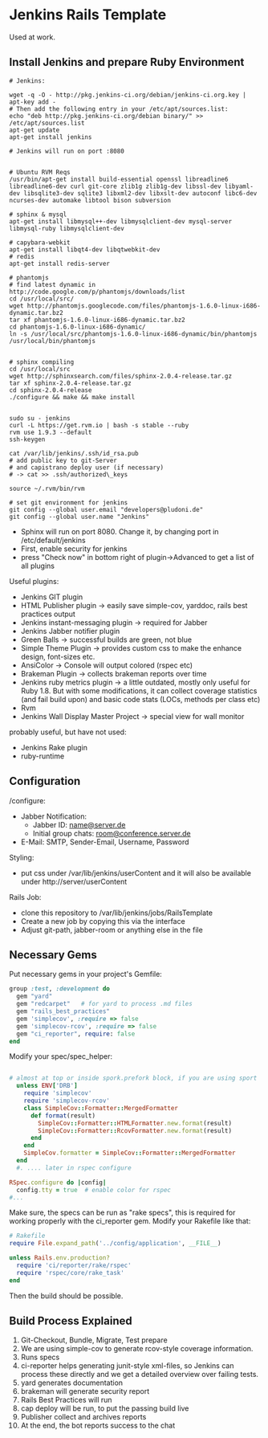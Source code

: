 # Jenkins Rails Template

Used at work.

## Install Jenkins and prepare Ruby Environment

```shell
# Jenkins:

wget -q -O - http://pkg.jenkins-ci.org/debian/jenkins-ci.org.key | apt-key add -
# Then add the following entry in your /etc/apt/sources.list:
echo "deb http://pkg.jenkins-ci.org/debian binary/" >> /etc/apt/sources.list
apt-get update
apt-get install jenkins

# Jenkins will run on port :8080


# Ubuntu RVM Reqs
/usr/bin/apt-get install build-essential openssl libreadline6 libreadline6-dev curl git-core zlib1g zlib1g-dev libssl-dev libyaml-dev libsqlite3-dev sqlite3 libxml2-dev libxslt-dev autoconf libc6-dev ncurses-dev automake libtool bison subversion

# sphinx & mysql
apt-get install libmysql++-dev libmysqlclient-dev mysql-server libmysql-ruby libmysqlclient-dev

# capybara-webkit
apt-get install libqt4-dev libqtwebkit-dev
# redis
apt-get install redis-server

# phantomjs
# find latest dynamic in http://code.google.com/p/phantomjs/downloads/list
cd /usr/local/src/
wget http://phantomjs.googlecode.com/files/phantomjs-1.6.0-linux-i686-dynamic.tar.bz2
tar xf phantomjs-1.6.0-linux-i686-dynamic.tar.bz2 
cd phantomjs-1.6.0-linux-i686-dynamic/
ln -s /usr/local/src/phantomjs-1.6.0-linux-i686-dynamic/bin/phantomjs  /usr/local/bin/phantomjs


# sphinx compiling
cd /usr/local/src
wget http://sphinxsearch.com/files/sphinx-2.0.4-release.tar.gz
tar xf sphinx-2.0.4-release.tar.gz
cd sphinx-2.0.4-release
./configure && make && make install


sudo su - jenkins
curl -L https://get.rvm.io | bash -s stable --ruby
rvm use 1.9.3 --default
ssh-keygen

cat /var/lib/jenkins/.ssh/id_rsa.pub
# add public key to git-Server
# and capistrano deploy user (if necessary)
# -> cat >> .ssh/authorized\_keys

source ~/.rvm/bin/rvm

# set git environment for jenkins
git config --global user.email "developers@pludoni.de"
git config --global user.name "Jenkins"
```


* Sphinx will run on port 8080. Change it, by changing port in /etc/default/jenkins
* First, enable security for jenkins
* press "Check now" in bottom right of plugin->Advanced to get a list of all plugins

Useful plugins:
* Jenkins GIT plugin
* HTML Publisher plugin -> easily save simple-cov, yarddoc, rails best practices output
* Jenkins instant-messaging plugin -> required for Jabber
* Jenkins Jabber notifier plugin
* Green Balls -> successful builds are green, not blue
* Simple Theme Plugin -> provides custom css to make the enhance design, font-sizes etc.
* AnsiColor -> Console will output colored (rspec etc)
* Brakeman Plugin -> collects brakeman reports over time
* Jenkins ruby metrics plugin -> a little outdated, mostly only useful for Ruby 1.8. But with some modifications, it can collect coverage statistics (and fail build upon) and basic code stats (LOCs, methods per class etc)
* Rvm
* Jenkins Wall Display Master Project -> special view for wall monitor

probably useful, but have not used:
* Jenkins Rake plugin
* ruby-runtime

## Configuration

/configure:
* Jabber Notification:
  * Jabber ID: name@server.de
  * Initial group chats: room@conference.server.de
* E-Mail: SMTP, Sender-Email, Username, Password

Styling:
* put css under /var/lib/jenkins/userContent and it will also be available under http://server/userContent

Rails Job:

* clone this repository to /var/lib/jenkins/jobs/RailsTemplate
* Create a new job by copying this via the interface
* Adjust git-path, jabber-room or anything else in the file

## Necessary Gems

Put necessary gems in your project's Gemfile:
```ruby
group :test, :development do
  gem "yard"
  gem "redcarpet"   # for yard to process .md files
  gem "rails_best_practices"
  gem 'simplecov', :require => false
  gem 'simplecov-rcov', :require => false
  gem "ci_reporter", require: false
end
```

Modify your spec/spec_helper:
```ruby

# almost at top or inside spork.prefork block, if you are using sport
  unless ENV['DRB']
    require 'simplecov'
    require 'simplecov-rcov'
    class SimpleCov::Formatter::MergedFormatter
      def format(result)
        SimpleCov::Formatter::HTMLFormatter.new.format(result)
        SimpleCov::Formatter::RcovFormatter.new.format(result)
      end
    end
    SimpleCov.formatter = SimpleCov::Formatter::MergedFormatter
  end
  #. .... later in rspec configure

RSpec.configure do |config|
  config.tty = true  # enable color for rspec
#...
```

Make sure, the specs can be run as "rake specs", this is required for working properly with the ci_reporter gem. Modify your Rakefile like that:
```ruby
# Rakefile
require File.expand_path('../config/application', __FILE__)

unless Rails.env.production?
  require 'ci/reporter/rake/rspec'
  require 'rspec/core/rake_task'
end
```

Then the build should be possible.

## Build Process Explained

1. Git-Checkout, Bundle, Migrate, Test prepare
2. We are using simple-cov to generate rcov-style coverage information.
3. Runs specs
3. ci-reporter helps generating junit-style xml-files, so Jenkins can process these directly and we get a detailed overview over failing tests.
3. yard generates documentation
3. brakeman will generate security report
3. Rails Best Practices will run
3. cap deploy will be run, to put the passing build live
3. Publisher collect and archives reports
3. At the end, the bot reports success to the chat





